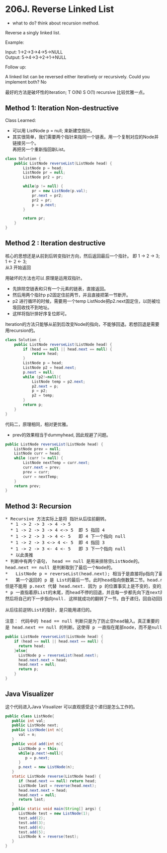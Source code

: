 # 206J. Reverse Linked List
* what to do? think about recursion method.

Reverse a singly linked list.

Example:

Input: 1->2->3->4->5->NULL  
Output: 5->4->3->2->1->NULL

Follow up:

A linked list can be reversed either iteratively or recursively. Could you implement both? No

最好的方法是破坏性的iteration; T O(N) S O(1)
recursive 比较优雅一点。
## Method 1: Iteration Non-destructive

Class Learned:
* 可以用 ListNode p = null; 来新建空指针。
* 其实很简单，我们需要两个指针来指同一个链表。用一个复制对应的Node并链接另一个。  
再把另一个重新指回新List。

```Java
class Solution {
    public ListNode reverseList(ListNode head) {
        ListNode p = head;
        ListNode pr = null;
        ListNode pr2 = pr;

        while(p != null) {
            pr = new ListNode(p.val);
            pr.next = pr2;
            pr2 = pr;
            p = p.next;
        }

        return pr;
    }
}
```
## Method 2 : Iteration destructive
核心的思想还是从前到后转变指针方向，然后返回最后一个指针。
即 1 -> 2 -> 3;    
1 <- 2 <- 3;     
从3 开始返回    

用破坏的方法也可以
原理是运用双指针。
* 先排除空链表和只有一个元素的链表，直接返回。
* 然后用两个指针p p2固定住前两节，并且直接把第一节断开。
* p2 进行循环的时候，需要用一个temp ListNode把p2.next固定住，以防被垃圾回收找不到地址。
* 这样将指针排好序复位即可。

Iteration的方法只能够从前到后改变Node的指向，不能够回退。若想回退是需要用recursion的。


```Java
class Solution {
    public ListNode reverseList(ListNode head) {
        if (head == null || head.next == null) {
            return head;
        }
        ListNode p = head;
        ListNode p2 = head.next;
        p.next = null;
        while (p2!=null){
            ListNode temp = p2.next;
            p2.next = p;
            p = p2;
            p2 = temp;
        }
        return p;
    }
}
```
代码二，原理相同，相对更优雅。
* prev的效果相当于dummyhead, 因此规避了问题。
```Java
public ListNode reverseList(ListNode head) {
    ListNode prev = null;
    ListNode curr = head;
    while (curr != null) {
        ListNode nextTemp = curr.next;
        curr.next = prev;
        prev = curr;
        curr = nextTemp;
    }
    return prev;
}

```
## Method 3: Recursion
<pre>
* Recursive 方法实际上是将 指针从后往前翻转。
  * 1 -> 2 -> 3 -> 4 -> 5
  * 1 -> 2 -> 3 -> 4 <-> 5  即 5 指回 4
  * 1 -> 2 -> 3 -> 4 <- 5   即 4 下一个指向 null
  * 1 -> 2 -> 3 <-> 4 <- 5  即 4 指回 3
  * 1 -> 2 -> 3 <- 4 <- 5   即 3 下一个指向 null
  * 以此类推
* 判断中有两个语句， head == null 是用来排除空ListNode的。
head.next == null 是判断取到了最后一个Node的。
*   ListNode p = reverseList(head.next); 相当于是直接将p指向了最后一位。
*   第一个返回的 p 是 List的最后一节。此时head指向倒数第二节。head.next 其实就是 p.
但是不能用 p.next 代替 head.next. 因为 p 的位置事实上是不变的，变的只是 head。
* p 一直指着原List的末尾，而head不停的回退，并且每一步都先向下连next两步自指，
然后将自己的下一步指向null. 这样就成功的翻转了一节。由于递归，回自动回到上一节。

从后往前逆转List的指针，是只能用递归的。

注意： 代码中的 head == null 判断只是为了防止空head输入。真正重要的
是 head.next == null 的判断。这使得 p 一直指在尾部node，而不是null.
</pre>
```Java
public ListNode reverseList(ListNode head) {
    if (head == null || head.next == null) {
      return head;
    }else{
      ListNode p = reverseList(head.next);
      head.next.next = head;
      head.next = null;
      return p;
    }
}
```

## Java Visualizer
这个代码进入Java Visualizer 可以直观感受这个递归是怎么工作的。
```Java
public class ListNode{
   public int val;
   public ListNode next;
   public ListNode(int n){
      val = n;
   }
   public void add(int n){
      ListNode p = this;
      while(p.next!=null){
         p = p.next;
      }
      p.next = new ListNode(n);
   }
   static ListNode reverse(ListNode head) {
      if (head.next == null) return head;
      ListNode last = reverse(head.next);
      head.next.next = head;
      head.next = null;
      return last;
   }
   public static void main(String[] args) {
      ListNode test = new ListNode(1);
      test.add(2);
      test.add(3);
      test.add(4);
      test.add(5);
      ListNode k = reverse(test);
   }
}

```

